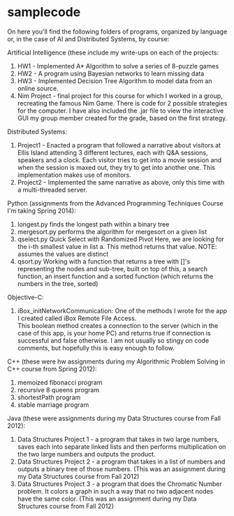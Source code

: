 samplecode
==========

On here you'll find the following folders of programs, organized by language or, in the case of AI and Distributed Systems, by course:

Artificial Intelligence (these include my write-ups on each of the projects:
1) HW1 - Implemented A* Algorithm to solve a series of 8-puzzle games
2) HW2 - A program using Bayesian networks to learn missing data
3) HW3 - Implemented Decision Tree Algorithm to model data from an online source.
4) Nim Project - final project for this course for which I worked in a group, recreating the famous Nim Game. There is code for 2 possible strategies for the computer.  I have also included the .jar file to view the interactive GUI my group member created for the grade, based on the first strategy.

Distributed Systems:
1) Project1 - Enacted a program that followed a narrative about visitors at Ellis Island attending 3 different lectures, each with Q&A sessions, speakers and a clock.  Each visitor tries to get into a movie session and when the session is maxed out, they try to get into another one.  This implementation makes use of monitors.
2) Project2 - Implemented the same narrative as above, only this time with a multi-threaded server.

Python (assignments from the Advanced Programming Techniques Course I'm taking Spring 2014):
1) longest.py 
   finds the longest path within a binary tree
2) mergesort.py
   performs the algorithm for mergesort on a given list
3) qselect.py
   Quick Select with Randomized Pivot
   Here, we are looking for the i-th smallest value in list a.
   This method returns that value.
   NOTE: assumes the values are distinct
4) qsort.py
   Working with a function that returns a tree with []'s representing the nodes and sub-tree, built on top of this, a search function, an insert function and a sorted function (which returns the numbers in the tree, sorted)

Objective-C:
1) iBox_initNetworkCommunication:  One of the methods I wrote for the app I created called iBox 
	 Remote File Access.  
This boolean method creates a connection to the server (which in the case of this app, is your home PC) and returns true if connection is successful and false otherwise.  I am not usually so stingy on code comments, but hopefully this is easy enough to follow.  

C++ (these were hw assignments during my Algorithmic Problem Solving in C++ course from Spring 2012):
1) memoized fibonacci program 
2) recursive 8 queens program 
3) shortestPath program 
4) stable marriage program 

Java (these were assignments during my Data Structures course from Fall 2012):
1) Data Structures Project 1 - a program that takes in two large numbers, saves each into separate linked lists and then performs multiplication on the two large numbers and outputs the product. 
2) Data Structures Project 2 - a program that takes in a list of numbers and outputs a binary tree of those numbers. (This was an assignment during my Data Structures course from Fall 2012)
3) Data Structures Project 3 - a program that does the Chromatic Number problem. It colors a graph in such a way that no two adjacent nodes have the same color. (This was an assignment during my Data Structures course from Fall 2012)
